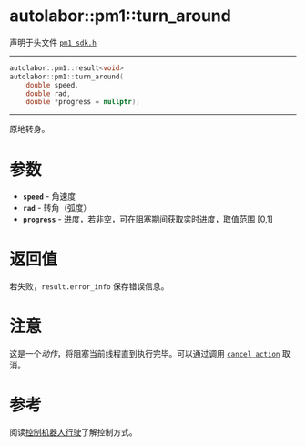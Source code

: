 # autolabor::pm1::turn_around

声明于头文件 [`pm1_sdk.h`](https://github.com/autolaborcenter/pm1_sdk/blob/master/src/main/pm1_sdk.h)

------

```c++
autolabor::pm1::result<void>
autolabor::pm1::turn_around(
    double speed,
    double rad,
    double *progress = nullptr);
```

------

原地转身。

# 参数

- **`speed`** - 角速度
- **`rad`** - 转角（弧度）
- **`progress`** - 进度，若非空，可在阻塞期间获取实时进度，取值范围 [0,1]

# 返回值

若失败，`result.error_info` 保存错误信息。

# 注意

这是一个*动作*，将阻塞当前线程直到执行完毕。可以通过调用 [`cancel_action`](cancel_action) 取消。

# 参考

阅读[控制机器人行驶](../../concepts/drive)了解控制方式。